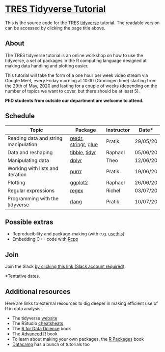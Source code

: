 # [TRES Tidyverse Tutorial](https://pratikunterwegs.github.io/tres-tidy-tutorial/)

This is the source code for the TRES [tidyverse](https://www.tidyverse.org/) tutorial.
The readable version can be accessed by clicking the page title above.

## About

The TRES tidyverse tutorial is an online workshop on how to use the tidyverse, a set of packages in the R computing language designed at making data handling and plotting easier. 

This tutorial will take the form of a one hour per week video stream via Google Meet, every Friday morning at 10.00 (Groningen time) starting from the 29th of May, 2020 and lasting for a couple of weeks (depending on the number of topics we want to cover, but there should be at least 5). 

**PhD students from outside our department are welcome to attend.**

## Schedule

Topic|Package|Instructor|Date*
---|---|---|---
Reading data and string manipulation|[readr](https://readr.tidyverse.org/), [stringr](https://stringr.tidyverse.org/), [glue](https://github.com/tidyverse/glue)|Pratik|29/05/20
Data and reshaping|[tibble](https://tibble.tidyverse.org/), [tidyr](https://tidyr.tidyverse.org/)|Raphael|05/06/20
Manipulating data|[dplyr](https://dplyr.tidyverse.org/)|Theo|12/06/20
Working with lists and iteration|[purrr](https://purrr.tidyverse.org/)|Pratik|19/06/20
Plotting|[ggplot2](https://ggplot2.tidyverse.org/)|Raphael|26/06/20
Regular expressions|[regex](https://stat.ethz.ch/R-manual/R-devel/library/base/html/regex.html)|Richel|03/07/20
Programming with the tidyverse|[rlang](https://rlang.r-lib.org/)|Pratik|10/07/20


## Possible extras

- Reproducibility and package-making (with e.g. [usethis](https://usethis.r-lib.org/))  
- Embedding C++ code with [Rcpp](http://adv-r.had.co.nz/Rcpp.html)

## Join

Join the Slack [by clicking this link (Slack account required)](https://join.slack.com/t/trestidytorial/shared_invite/zt-ejgr3tow-3zisGwPg1JDeTJD33DWb2A).

*Tentative dates.

## Additional resources

Here are links to external resources to dig deeper in making efficient use of R in data analysis:

- The tidyverse [website](https://www.tidyverse.org/)
- The RStudio [cheatsheats](https://rstudio.com/resources/cheatsheets/)
- The [R for Data Dcience](https://r4ds.had.co.nz/) book
- The [Advanced R](http://adv-r.had.co.nz/) book
- To learn about making your own packages, the [R Packages](http://r-pkgs.had.co.nz/) book
- [Datacamp](https://www.datacamp.com/tidyverse-tutorials/) has a bunch of tutorials too
